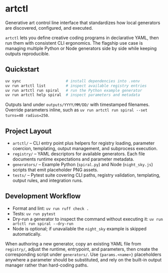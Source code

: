 # artctl

Generative art control line interface that standardizes how local generators are discovered, configured, and executed.

`artctl` lets you define creative coding programs in declarative YAML, then run them with consistent CLI ergonomics. The flagship use case is managing multiple Python or Node generators side by side while keeping outputs reproducible.

## Quickstart

```bash
uv sync                    # install dependencies into .venv
uv run artctl list         # inspect available registry entries
uv run artctl run spiral   # run the Python example generator
uv run artctl help spiral  # inspect parameters and metadata
```

Outputs land under `outputs/YYYY/MM/DD/` with timestamped filenames. Override parameters inline, such as `uv run artctl run spiral --set turns=40 radius=250`.

## Project Layout

- `artctl/` – CLI entry point plus helpers for registry loading, parameter coercion, templating, output management, and subprocess execution.
- `registry/` – YAML descriptors for available generators. Each file documents runtime expectations and parameter metadata.
- `generators/` – Example Python (`spiral.py`) and Node (`night_sky.js`) scripts that emit placeholder PNG assets.
- `tests/` – Pytest suite covering CLI paths, registry validation, templating, output rules, and integration runs.

## Development Workflow

- Format and lint: `uv run ruff check .`
- Tests: `uv run pytest`
- Dry-run a generator to inspect the command without executing it: `uv run artctl run spiral --dry-run`
- Node is optional; if unavailable the `night_sky` example is skipped automatically.

When authoring a new generator, copy an existing YAML file from `registry/`, adjust the runtime, entrypoint, and parameters, then create the corresponding script under `generators/`. Use `{params.<name>}` placeholders anywhere a parameter should be substituted, and rely on the built-in output manager rather than hard-coding paths.
